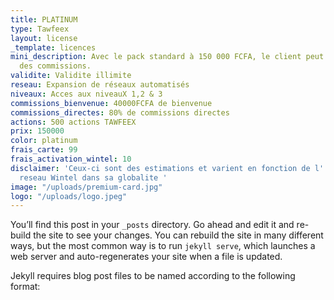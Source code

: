 ```yaml
---
title: PLATINUM
type: Tawfeex
layout: license
_template: licences
mini_description: Avec le pack standard à 150 000 FCFA, le client peut gagner 80%
  des commissions.
validite: Validite illimite
reseau: Expansion de réseaux automatisés
niveaux: Acces aux niveauX 1,2 & 3
commissions_bienvenue: 40000FCFA de bienvenue
commissions_directes: 80% de commissions directes
actions: 500 actions TAWFEEX
prix: 150000
color: platinum
frais_carte: 99
frais_activation_wintel: 10
disclaimer: 'Ceux-ci sont des estimations et varient en fonction de l''expansion du
  reseau Wintel dans sa globalite '
image: "/uploads/premium-card.jpg"
logo: "/uploads/logo.jpeg"
---
```


You’ll find this post in your `_posts` directory. Go ahead and edit it and re-build the site to see your changes. You can rebuild the site in many different ways, but the most common way is to run `jekyll serve`, which launches a web server and auto-regenerates your site when a file is updated.

Jekyll requires blog post files to be named according to the following format:
